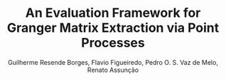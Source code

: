 ---
paperId: 1
author: Guilherme Resende Borges, Flavio Figueiredo, Pedro O. S. Vaz de Melo, Renato Assunção
publicationauthor: Resende Borges, G. et al.
title: An Evaluation Framework for Granger Matrix Extraction via Point Processes
pdf: --
poster: --
alt: --
type: Oral & Poster
topic: Machine Learning Methods
link: --
conference: neurips
year: 2018
tags: neurips-2018
location: --
---